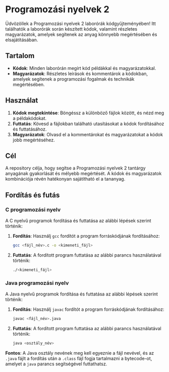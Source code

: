 # Programozási nyelvek 2

Üdvözöllek a Programozási nyelvek 2 laborórák kódgyűjteményében! Itt találhatók a laborórák során készített kódok, valamint részletes magyarázatok, amelyek segítenek az anyag könnyebb megértésében és elsajátításában.

## Tartalom

- **Kódok**: Minden laborórán megírt kód példákkal és magyarázatokkal.
- **Magyarázatok**: Részletes leírások és kommentárok a kódokban, amelyek segítenek a programozási fogalmak és technikák megértésében.

## Használat

1. **Kódok megtekintése**: Böngéssz a különböző fájlok között, és nézd meg a példakódokat.
2. **Futtatás**: Kövesd a fájlokban található utasításokat a kódok fordításához és futtatásához.
3. **Magyarázatok**: Olvasd el a kommentárokat és magyarázatokat a kódok jobb megértéséhez.

## Cél

A repository célja, hogy segítse a Programozási nyelvek 2 tantárgy anyagának gyakorlását és mélyebb megértését. A kódok és magyarázatok kombinációja révén hatékonyan sajátítható el a tananyag.

## Fordítás és futás

### C programozási nyelv

A C nyelvű programok fordítása és futtatása az alábbi lépések szerint történik:

1. **Fordítás**: Használj `gcc` fordítót a program forráskódjának fordításához:
    ```bash
    gcc <fájl_név>.c -o <kimeneti_fájl>
    ```
2. **Futtatás**: A fordított program futtatása az alábbi parancs használatával történik:
    ```bash
    ./<kimeneti_fájl>
    ```

### Java programozási nyelv

A Java nyelvű programok fordítása és futtatása az alábbi lépések szerint történik:

1. **Fordítás**: Használj `javac` fordítót a program forráskódjának fordításához:
    ```bash
    javac <fájl_név>.java
    ```
2. **Futtatás**: A fordított program futtatása az alábbi parancs használatával történik:
    ```bash
    java <osztály_név>
    ```

**Fontos**: A Java osztály nevének meg kell egyeznie a fájl nevével, és az `.java` fájlt a fordítás után a `.class` fájl fogja tartalmazni a bytecode-ot, amelyet a `java` parancs segítségével futtathatsz.
